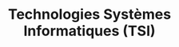 ---
title: "Technologies Systèmes Informatiques (TSI)"
url: /saint-pierre/technologies-systemes-informatiques-tsi/
shop: ordinateur
---